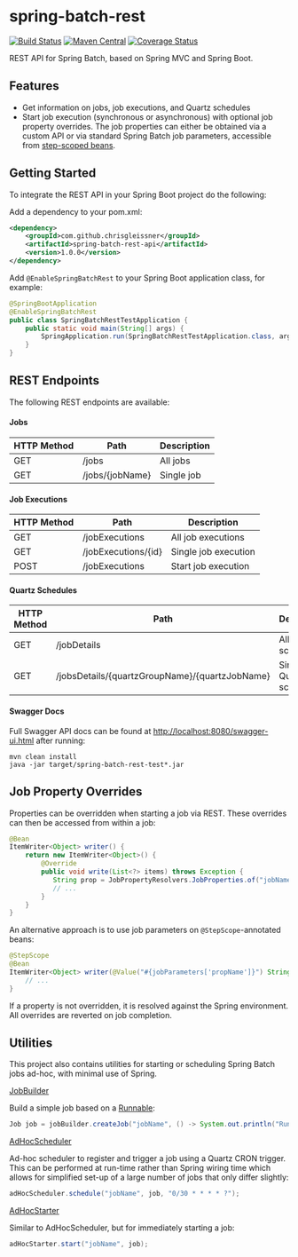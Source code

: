 # spring-batch-rest

[![Build Status](https://travis-ci.org/chrisgleissner/spring-batch-rest.svg?branch=master)](https://travis-ci.org/chrisgleissner/spring-batch-rest)
[![Maven Central](https://maven-badges.herokuapp.com/maven-central/com.github.chrisgleissner/spring-batch-rest-api/badge.svg)](https://search.maven.org/artifact/com.github.chrisgleissner/spring-batch-rest-api)
[![Coverage Status](https://coveralls.io/repos/github/chrisgleissner/spring-batch-rest/badge.svg?branch=master)](https://coveralls.io/github/chrisgleissner/spring-batch-rest?branch=master)

REST API for Spring Batch, based on Spring MVC and Spring Boot.

## Features
- Get information on jobs, job executions, and Quartz schedules
- Start job execution (synchronous or asynchronous) with optional job property overrides. The job properties can
either be obtained via a custom API or via standard Spring Batch job parameters, accessible from <a href="https://docs.spring.io/spring-batch/trunk/apidocs/org/springframework/batch/core/scope/StepScope.html">step-scoped beans</a>.

## Getting Started

To integrate the REST API in your Spring Boot project do the following:

Add a dependency to your pom.xml:
```xml
<dependency>
    <groupId>com.github.chrisgleissner</groupId>
    <artifactId>spring-batch-rest-api</artifactId>
    <version>1.0.0</version>
</dependency>
```

Add `@EnableSpringBatchRest` to your Spring Boot application class, for example:
```java
@SpringBootApplication
@EnableSpringBatchRest
public class SpringBatchRestTestApplication {
    public static void main(String[] args) {
        SpringApplication.run(SpringBatchRestTestApplication.class, args);
    }
}
```

## REST Endpoints

The following REST endpoints are available:

#### Jobs

| HTTP Method  | Path                   | Description  |
|--------------|------------------------|--------------|
| GET          | /jobs                  | All jobs  |
| GET          | /jobs/{jobName}        | Single job  |

#### Job Executions

| HTTP Method  | Path                   | Description  |
|--------------|------------------------|--------------|
| GET          | /jobExecutions         | All job executions |
| GET          | /jobExecutions/{id}    | Single job execution |
| POST         | /jobExecutions         | Start job execution |

#### Quartz Schedules

| HTTP Method  | Path                   | Description  |
|--------------|------------------------|--------------|
| GET          | /jobDetails            | All Quartz schedules   |
| GET          | /jobsDetails/{quartzGroupName}/{quartzJobName}  | Single Quartz schedule |

#### Swagger Docs

Full Swagger API docs can be found at 
<a href="http://localhost:8080/swagger-ui.html">http://localhost:8080/swagger-ui.html</a> after running:
```text
mvn clean install
java -jar target/spring-batch-rest-test*.jar
```


## Job Property Overrides

Properties can be overridden when starting a job via REST. These overrides can then be accessed from within a job:
```java
@Bean
ItemWriter<Object> writer() {
    return new ItemWriter<Object>() {
        @Override
        public void write(List<?> items) throws Exception {
           String prop = JobPropertyResolvers.JobProperties.of("jobName").getProperty("propName");
           // ...
        }
    }
}
```

An alternative approach is to use job parameters on `@StepScope`-annotated beans:
```java
@StepScope
@Bean 
ItemWriter<Object> writer(@Value("#{jobParameters['propName']}") String prop) {
    // ... 
}
```

If a property is not overridden, it is resolved against the Spring environment. All overrides are reverted on job completion.

## Utilities

This project also contains utilities for starting or scheduling Spring Batch jobs ad-hoc, with minimal use of Spring.

[JobBuilder](https://github.com/chrisgleissner/spring-batch-rest/blob/master/util/src/main/java/com/github/chrisgleissner/springbatchrest/util/adhoc/JobBuilder.java)

Build a simple job based on a <a href="https://docs.oracle.com/en/java/javase/11/docs/api/java.base/java/lang/Runnable.html">Runnable</a>:

```java
Job job = jobBuilder.createJob("jobName", () -> System.out.println("Running job"));
```

[AdHocScheduler](https://github.com/chrisgleissner/spring-batch-rest/blob/master/util/src/main/java/com/github/chrisgleissner/springbatchrest/util/adhoc/AdHocScheduler.java)

Ad-hoc scheduler to register and trigger a job using a Quartz CRON trigger. This can be performed at 
run-time rather than Spring wiring time which allows for simplified set-up of a large number of jobs that only 
differ slightly:

```java
adHocScheduler.schedule("jobName", job, "0/30 * * * * ?");
```

[AdHocStarter](https://github.com/chrisgleissner/spring-batch-rest/blob/master/util/src/main/java/com/github/chrisgleissner/springbatchrest/util/adhoc/AdHocStarter.java)

Similar to AdHocScheduler, but for immediately starting a job:

```java
adHocStarter.start("jobName", job);

```

